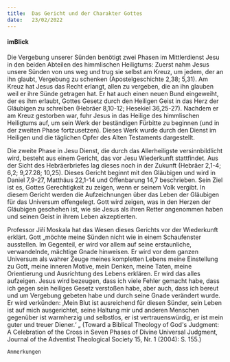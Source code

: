 ```yaml
---
title:  Das Gericht und der Charakter Gottes
date:   23/02/2022
---
```


#### imBlick

Die Vergebung unserer Sünden benötigt zwei Phasen im Mittlerdienst Jesu in den beiden Abteilen des himmlischen Heiligtums: Zuerst nahm Jesus unsere Sünden von uns weg und trug sie selbst am Kreuz, um jedem, der an ihn glaubt, Vergebung zu schenken (Apostelgeschichte 2,38; 5,31). Am Kreuz hat Jesus das Recht erlangt, allen zu vergeben, die an ihn glauben weil er ihre Sünde getragen hat. Er hat auch einen neuen Bund eingeweiht, der es ihm erlaubt, Gottes Gesetz durch den Heiligen Geist in das Herz der Gläubigen zu schreiben (Hebräer 8,10-12; Hesekiel 36,25-27). Nachdem er am Kreuz gestorben war, fuhr Jesus in das Heilige des himmlischen Heiligtums auf, um sein Werk der beständigen Fürbitte zu beginnen (und in der zweiten Phase fortzusetzen). Dieses Werk wurde durch den Dienst im Heiligen und die täglichen Opfer des Alten Testaments dargestellt.

Die zweite Phase in Jesu Dienst, die durch das Allerheiligste versinnbildlicht wird, besteht aus einem Gericht, das vor Jesu Wiederkunft stattfindet. Aus der Sicht des Hebräerbriefes lag dieses noch in der Zukunft (Hebräer 2,1-4; 6,2; 9,27.28; 10,25). Dieses Gericht beginnt mit den Gläubigen und wird in Daniel 7,9-27, Matthäus 22,1-14 und Offenbarung 14,7 beschrieben. Sein Ziel ist es, Gottes Gerechtigkeit zu zeigen, wenn er seinem Volk vergibt. In diesem Gericht werden die Aufzeichnungen über das Leben der Gläubigen für das Universum offengelegt. Gott wird zeigen, was in den Herzen der Gläubigen geschehen ist, wie sie Jesus als ihren Retter angenommen haben und seinen Geist in ihrem Leben akzeptierten.

Professor Jiří Moskala hat das Wesen dieses Gerichts vor der Wiederkunft erklärt. Gott „möchte meine Sünden nicht wie in einem Schaufenster ausstellen. Im Gegenteil, er wird vor allem auf seine erstaunliche, verwandelnde, mächtige Gnade hinweisen. Er wird vor dem ganzen Universum als wahrer Zeuge meines kompletten Lebens meine Einstellung zu Gott, meine inneren Motive, mein Denken, meine Taten, meine Orientierung und Ausrichtung des Lebens erklären. Er wird das alles aufzeigen. Jesus wird bezeugen, dass ich viele Fehler gemacht habe, dass ich gegen sein heiliges Gesetz verstoßen habe, aber auch, dass ich bereut und um Vergebung gebeten habe und durch seine Gnade verändert wurde. Er wird verkünden: ‚Mein Blut ist ausreichend für diesen Sünder, sein Leben ist auf mich ausgerichtet, seine Haltung mir und anderen Menschen gegenüber ist warmherzig und selbstlos, er ist vertrauenswürdig, er ist mein guter und treuer Diener.‘ „ (Toward a Biblical Theology of God's Judgment: A Celebration of the Cross in Seven Phases of Divine Universal Judgment, Journal of the Adventist Theological Society 15, Nr. 1 (2004): S. 155.)


`Anmerkungen`
